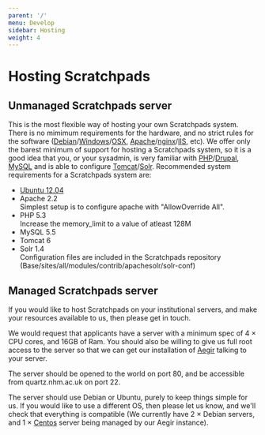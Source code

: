 ```yaml
---
parent: '/'
menu: Develop
sidebar: Hosting
weight: 4
---
```


Hosting Scratchpads
===================

Unmanaged Scratchpads server
----------------------------

This is the most flexible way of hosting your own Scratchpads system. There is no mimimum requirements for the hardware, and no strict rules for the software ([Debian](http://www.debian.org/)/[Windows](http://windows.microsoft.com/)/[OSX](http://www.apple.com/osx/), [Apache](http://httpd.apache.org/)/[nginx](http://nginx.org/)/[IIS](http://www.iis.net/), etc). We offer only the barest minimum of support for hosting a Scratchpads system, so it is a good idea that you, or your sysadmin, is very familiar with [PHP](http://www.php.net/)/[Drupal](http://drupal.org/), [MySQL](http://dev.mysql.com/) and is able to configure [Tomcat](http://tomcat.apache.org/)/[Solr](http://lucene.apache.org/solr/). Recommended system requirements for a Scratchpads system are:

*   [Ubuntu 12.04](http://www.ubuntu.com/)
*   Apache 2.2  
    Simplest setup is to configure apache with "AllowOverride All".
*   PHP 5.3  
    Increase the memory_limit to a value of atleast 128M
*   MySQL 5.5
*   Tomcat 6
*   Solr 1.4  
    Configuration files are included in the Scratchpads repository (Base/sites/all/modules/contrib/apachesolr/solr-conf)

Managed Scratchpads server
--------------------------

If you would like to host Scratchpads on your institutional servers, and make your resources available to us, then please get in touch.

We would request that applicants have a server with a minimum spec of 4 × CPU cores, and 16GB of Ram. You should also be willing to give us full root access to the server so that we can get our installation of [Aegir](http://www.aegirproject.org/) talking to your server.

The server should be opened to the world on port 80, and be accessible from quartz.nhm.ac.uk on port 22.

The server should use Debian or Ubuntu, purely to keep things simple for us. If you would like to use a different OS, then please let us know, and we'll check that everything is compatible (We currently have 2 × Debian servers, and 1 × [Centos](http://www.centos.org/) server being managed by our Aegir instance).